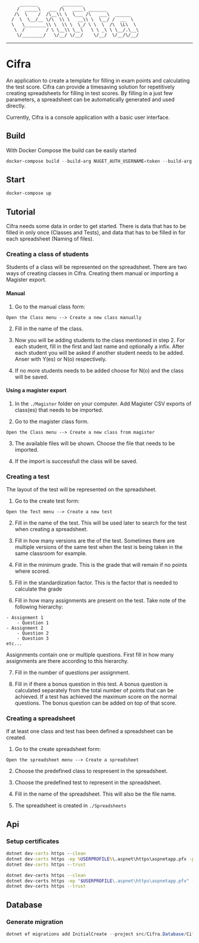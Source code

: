          _______         ________   
        /  _____\   ___ /\   ____\ _______  
       /\  \    /  /\__\\ \  \___ /\   ___\  ______ 
      /  \  \__/__ \/\  \\ \   __\\ \  \__/ /  __  \
      \   \________\\ \  \\ \  \_/ \ \  \  /\  \L\  \
       \  /        / \ \__\\ \__\   \ \ _\ \ \__/.\__\
        \/________/   \/__/ \/__/    \/__/  \/__/\/__/ 
------------------------------------------------------------

# Cifra
An application to create a template for filling in exam points and calculating the test score. Cifra can provide a timesaving solution for repetitively creating spreadsheets for filling in test scores.
By filling in a just few parameters, a spreadsheet can be automatically generated and used directly.

Currently, Cifra is a console application with a basic user interface.

## Build
With Docker Compose the build can be easily started

```powershell
docker-compose build --build-arg NUGET_AUTH_USERNAME=token --build-arg NUGET_AUTH_TOKEN=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
```

## Start

```powershell
docker-compose up
```

## Tutorial
Cifra needs some data in order to get started. There is data that has to be filled in only once (Classes and Tests), and data that has to be filled in for each spreadsheet (Naming of files).

### Creating a class of students
Students of a class will be represented on the spreadsheet.
There are two ways of creating classes in Cifra. Creating them manual or importing a Magister export.

#### Manual
1. Go to the manual class form:
```
Open the Class menu --> Create a new class manually
```

2. Fill in the name of the class.

3. Now you will be adding students to the class mentioned in step 2. 
For each student, fill in the first and last name and optionally a infix.
After each student you will be asked if another student needs to be added. Anser with Y(es) or N(o) respectively.

4. If no more students needs to be added choose for N(o) and the class will be saved.

#### Using a magister export
1. In the `./Magister` folder on your computer. Add Magister CSV exports of class(es) that needs to be imported.

2. Go to the magister class form.
```
Open the Class menu --> Create a new class from magister
```

3. The available files will be shown. Choose the file that needs to be imported.

4. If the import is successfull the class will be saved.

### Creating a test
The layout of the test will be represented on the spreadsheet.

1. Go to the create test form:
```
Open the Test menu --> Create a new test
```

2. Fill in the name of the test. This will be used later to search for the test when creating a spreadsheet.

3. Fill in how many versions are the of the test. Sometimes there are multiple versions of the same test when the test is being taken in the same classroom for example.

4. Fill in the minimum grade. This is the grade that will remain if no points where scored.

5. Fill in the standardization factor. This is the factor that is needed to calculate the grade

6. Fill in how many assignments are present on the test. Take note of the following hierarchy:
```
- Assignment 1
	- Question 1
- Assignment 2
	- Question 2
	- Question 3
etc...
```
Assignments contain one or multiple questions.
First fill in how many assignments are there according to this hierarchy.

7. Fill in the number of questions per assignment.

8. Fill in if there a bonus question in this test.
A bonus question is calculated separately from the total number of points that can be achieved.
If a test has achieved the maximum score on the normal questions. The bonus question can be added on top of that score.

### Creating a spreadsheet
If at least one class and test has been defined a spreadsheet can be created.

1. Go to the create spreadsheet form:
```
Open the spreadsheet menu --> Create a spreadsheet
```

2. Choose the predefined class to respresent in the spreadsheet.

3. Choose the predefined test to represent in the spreadsheet.

4. Fill in the name of the spreadsheet. This will also be the file name.

5. The spreadsheet is created in `./Spreadsheets`

## Api

### Setup certificates

```cmd
dotnet dev-certs https --clean
dotnet dev-certs https -ep %USERPROFILE%\.aspnet\https\aspnetapp.pfx -p password
dotnet dev-certs https --trust
```

```bash
dotnet dev-certs https --clean
dotnet dev-certs https -ep "$USERPROFILE\.aspnet\https\aspnetapp.pfx" -p password
dotnet dev-certs https --trust
```


## Database

### Generate migration

```powershell
dotnet ef migrations add InitialCreate --project src/Cifra.Database/Cifra.Database.csproj --output-dir Migrations --context Context --startup-project src/Cifra.Api/Cifra.Api.csproj
```